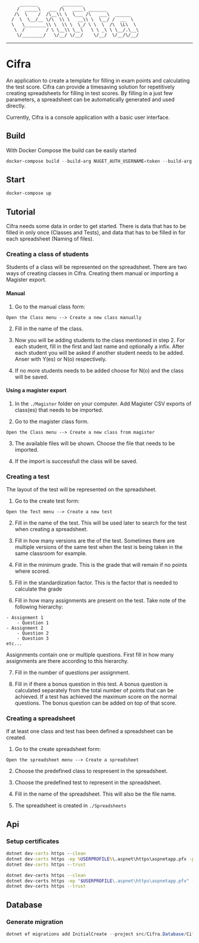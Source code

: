          _______         ________   
        /  _____\   ___ /\   ____\ _______  
       /\  \    /  /\__\\ \  \___ /\   ___\  ______ 
      /  \  \__/__ \/\  \\ \   __\\ \  \__/ /  __  \
      \   \________\\ \  \\ \  \_/ \ \  \  /\  \L\  \
       \  /        / \ \__\\ \__\   \ \ _\ \ \__/.\__\
        \/________/   \/__/ \/__/    \/__/  \/__/\/__/ 
------------------------------------------------------------

# Cifra
An application to create a template for filling in exam points and calculating the test score. Cifra can provide a timesaving solution for repetitively creating spreadsheets for filling in test scores.
By filling in a just few parameters, a spreadsheet can be automatically generated and used directly.

Currently, Cifra is a console application with a basic user interface.

## Build
With Docker Compose the build can be easily started

```powershell
docker-compose build --build-arg NUGET_AUTH_USERNAME=token --build-arg NUGET_AUTH_TOKEN=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
```

## Start

```powershell
docker-compose up
```

## Tutorial
Cifra needs some data in order to get started. There is data that has to be filled in only once (Classes and Tests), and data that has to be filled in for each spreadsheet (Naming of files).

### Creating a class of students
Students of a class will be represented on the spreadsheet.
There are two ways of creating classes in Cifra. Creating them manual or importing a Magister export.

#### Manual
1. Go to the manual class form:
```
Open the Class menu --> Create a new class manually
```

2. Fill in the name of the class.

3. Now you will be adding students to the class mentioned in step 2. 
For each student, fill in the first and last name and optionally a infix.
After each student you will be asked if another student needs to be added. Anser with Y(es) or N(o) respectively.

4. If no more students needs to be added choose for N(o) and the class will be saved.

#### Using a magister export
1. In the `./Magister` folder on your computer. Add Magister CSV exports of class(es) that needs to be imported.

2. Go to the magister class form.
```
Open the Class menu --> Create a new class from magister
```

3. The available files will be shown. Choose the file that needs to be imported.

4. If the import is successfull the class will be saved.

### Creating a test
The layout of the test will be represented on the spreadsheet.

1. Go to the create test form:
```
Open the Test menu --> Create a new test
```

2. Fill in the name of the test. This will be used later to search for the test when creating a spreadsheet.

3. Fill in how many versions are the of the test. Sometimes there are multiple versions of the same test when the test is being taken in the same classroom for example.

4. Fill in the minimum grade. This is the grade that will remain if no points where scored.

5. Fill in the standardization factor. This is the factor that is needed to calculate the grade

6. Fill in how many assignments are present on the test. Take note of the following hierarchy:
```
- Assignment 1
	- Question 1
- Assignment 2
	- Question 2
	- Question 3
etc...
```
Assignments contain one or multiple questions.
First fill in how many assignments are there according to this hierarchy.

7. Fill in the number of questions per assignment.

8. Fill in if there a bonus question in this test.
A bonus question is calculated separately from the total number of points that can be achieved.
If a test has achieved the maximum score on the normal questions. The bonus question can be added on top of that score.

### Creating a spreadsheet
If at least one class and test has been defined a spreadsheet can be created.

1. Go to the create spreadsheet form:
```
Open the spreadsheet menu --> Create a spreadsheet
```

2. Choose the predefined class to respresent in the spreadsheet.

3. Choose the predefined test to represent in the spreadsheet.

4. Fill in the name of the spreadsheet. This will also be the file name.

5. The spreadsheet is created in `./Spreadsheets`

## Api

### Setup certificates

```cmd
dotnet dev-certs https --clean
dotnet dev-certs https -ep %USERPROFILE%\.aspnet\https\aspnetapp.pfx -p password
dotnet dev-certs https --trust
```

```bash
dotnet dev-certs https --clean
dotnet dev-certs https -ep "$USERPROFILE\.aspnet\https\aspnetapp.pfx" -p password
dotnet dev-certs https --trust
```


## Database

### Generate migration

```powershell
dotnet ef migrations add InitialCreate --project src/Cifra.Database/Cifra.Database.csproj --output-dir Migrations --context Context --startup-project src/Cifra.Api/Cifra.Api.csproj
```